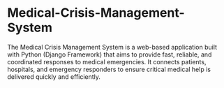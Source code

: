 # Medical-Crisis-Management-System
The Medical Crisis Management System is a web-based application built with Python (Django Framework) that aims to provide fast, reliable, and coordinated responses to medical emergencies. It connects patients, hospitals, and emergency responders to ensure critical medical help is delivered quickly and efficiently.
